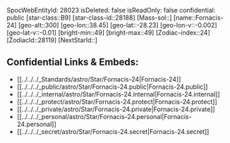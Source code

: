 ﻿---
location:
- -28.23
- -38.45
- 300
tags:
- astro/Star
type: Star
---

SpocWebEntityId: 28023
isDeleted: false
isReadOnly: false
confidential: public
[star-class::B9]
[star-class-id::28188]
[Mass-sol::]
[name::Fornacis-24]
[geo-alt::300]
[geo-lon::38.45]
[geo-lat::-28.23]
[geo-lon-v::-0.002]
[geo-lat-v::-0.01]
[bright-min::49]
[bright-max::49]
[Zodiac-index::24]
[ZodiacId::28119]
[NextStarId::]



## Confidential Links & Embeds: 
- [[../../../_Standards/astro/Star/Fornacis-24|Fornacis-24]] 
- [[../../../_public/astro/Star/Fornacis-24.public|Fornacis-24.public]] 
- [[../../../_internal/astro/Star/Fornacis-24.internal|Fornacis-24.internal]] 
- [[../../../_protect/astro/Star/Fornacis-24.protect|Fornacis-24.protect]] 
- [[../../../_private/astro/Star/Fornacis-24.private|Fornacis-24.private]] 
- [[../../../_personal/astro/Star/Fornacis-24.personal|Fornacis-24.personal]] 
- [[../../../_secret/astro/Star/Fornacis-24.secret|Fornacis-24.secret]]

